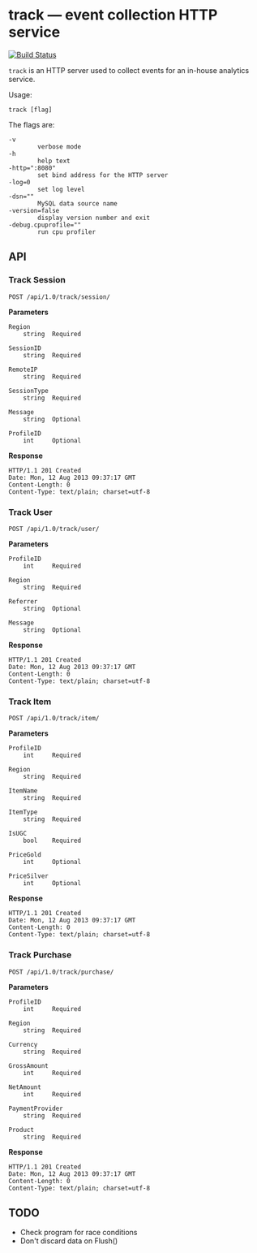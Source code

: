 # track — event collection HTTP service

[![Build Status](https://travis-ci.org/simonz05/track.png?branch=master)](https://travis-ci.org/simonz05/track)

`track` is an HTTP server used to collect events for an
in-house analytics service.

Usage:

    track [flag]

The flags are:

    -v
            verbose mode
    -h
            help text
    -http=":8080"
            set bind address for the HTTP server
    -log=0
            set log level
    -dsn=""
            MySQL data source name
    -version=false
            display version number and exit
    -debug.cpuprofile=""
            run cpu profiler

## API

### Track Session

    POST /api/1.0/track/session/

**Parameters**

    Region      
        string  Required

    SessionID   
        string  Required

    RemoteIP    
        string  Required

    SessionType
        string  Required

    Message
        string  Optional

    ProfileID   
        int     Optional

**Response**

    HTTP/1.1 201 Created
    Date: Mon, 12 Aug 2013 09:37:17 GMT
    Content-Length: 0
    Content-Type: text/plain; charset=utf-8

### Track User

    POST /api/1.0/track/user/

**Parameters**

    ProfileID   
        int     Required

    Region      
        string  Required

    Referrer    
        string  Optional

    Message
        string  Optional

**Response**

    HTTP/1.1 201 Created
    Date: Mon, 12 Aug 2013 09:37:17 GMT
    Content-Length: 0
    Content-Type: text/plain; charset=utf-8

### Track Item

    POST /api/1.0/track/item/

**Parameters**

    ProfileID   
        int     Required

    Region      
        string  Required

    ItemName    
        string  Required

    ItemType    
        string  Required

    IsUGC    
        bool    Required

    PriceGold    
        int     Optional

    PriceSilver    
        int     Optional

**Response**

    HTTP/1.1 201 Created
    Date: Mon, 12 Aug 2013 09:37:17 GMT
    Content-Length: 0
    Content-Type: text/plain; charset=utf-8


### Track Purchase

    POST /api/1.0/track/purchase/

**Parameters**

    ProfileID   
        int     Required

    Region      
        string  Required

    Currency    
        string  Required

    GrossAmount    
        int     Required

    NetAmount    
        int     Required

    PaymentProvider    
        string  Required

    Product    
        string  Required

**Response**

    HTTP/1.1 201 Created
    Date: Mon, 12 Aug 2013 09:37:17 GMT
    Content-Length: 0
    Content-Type: text/plain; charset=utf-8

## TODO

- Check program for race conditions
- Don't discard data on Flush()

